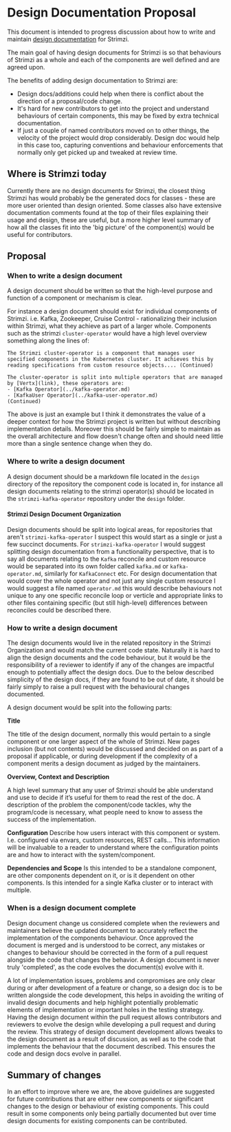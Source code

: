 # Design Documentation Proposal

This document is intended to progress discussion about how to write and maintain [design documentation](https://en.wikipedia.org/wiki/Software_design_description) for Strimzi.

The main goal of having design documents for Strimzi is so that behaviours of Strimzi as a whole and each of the components are well defined and are agreed upon.

The benefits of adding design documentation to Strimzi are:
- Design docs/additions could help when there is conflict about the direction of a proposal/code change.
- It's hard for new contributors to get into the project and understand behaviours of certain components, this may be fixed by extra technical documentation.
- If just a couple of named contributors moved on to other things, the velocity of the project would drop considerably. Design doc would help in this case too, capturing conventions and behaviour enforcements that normally only get picked up and tweaked at review time.


## Where is Strimzi today

Currently there are no design documents for Strimzi, the closest thing Strimzi has would probably be the generated docs for classes - these are more user oriented than design oriented. Some classes also have extensive documentation comments found at the top of their files explaining their usage and design, these are useful, but a more higher level summary of how all the classes fit into the 'big picture' of the component(s) would be useful for contributors.


## Proposal

### When to write a design document

A design document should be written so that the high-level purpose and function of a component or mechanism is clear.

For instance a design document should exist for individual components of Strimzi.
i.e. Kafka, Zookeeper, Cruise Control - rationalizing their inclusion within Strimzi, what they achieve as part of a larger whole.
Components such as the strimzi `cluster-operator` would have a high level overview something along the lines of:

```
The Strimzi cluster-operator is a component that manages user specified components in the Kubernetes cluster. It achieves this by reading specifications from custom resource objects.... (Continued)

The cluster-operator is split into multiple operators that are managed by [Vertx](link), these operators are:
- [Kafka Operator](../kafka-operator.md)
- [KafkaUser Operator](../kafka-user-operator.md)
(Continued)
```

The above is just an example but I think it demonstrates the value of a deeper context for how the Strimzi project is written but without describing implementation details. Moreover this should be fairly simple to maintain as the overall architecture and flow doesn't change often and should need little more than a single sentence change when they do.


### Where to write a design document

A design document should be a markdown file located in the `design` directory of the repository the component code is located in, for instance all design documents relating to the strimzi operator(s) should be located in the `strimzi-kafka-operator` repository under the `design` folder.

#### Strimzi Design Document Organization
Design documents should be split into logical areas, for repositories that aren't `strimzi-kafka-operator` I suspect this would start as a single or just a few succinct documents.
For `strimzi-kafka-operator` I would suggest splitting design documentation from a functionality perspective, that is to say all documents relating to the `Kafka` reconcile and custom resource would be separated into its own folder called `kafka.md` or `kafka-operator.md`, similarly for `KafkaConnect` etc.
For design documentation that would cover the whole operator and not just any single custom resource I would suggest a file named `operator.md` this would describe behaviours not unique to any one specific reconcile loop or verticle and appropriate links to other files containing specific (but still high-level) differences between reconciles could be described there. 


### How to write a design document

The design documents would live in the related repository in the Strimzi Organization and would match the current code state. Naturally it is hard to align the design documents and the code behaviour, but it would be the responsibility of a reviewer to identify if any of the changes are impactful enough to potentially affect the design docs. Due to the below described simplicity of the design docs, if they are found to be out of date, it should be fairly simply to raise a pull request with the behavioural changes documented.

A design document would be split into the following parts:

**Title**

The title of the design document, normally this would pertain to a single component or one larger aspect of the whole of Strimzi. New pages inclusion (but not contents) would be discussed and decided on as part of a proposal if applicable, or during development if the complexity of a component merits a design document as judged by the maintainers.

**Overview, Context and Description**

A high level summary that any user of Strimzi should be able understand and use to decide if it’s useful for them to read the rest of the doc.
A description of the problem the component/code tackles, why the program/code is necessary, what people need to know to assess the success of the implementation.

**Configuration**
Describe how users interact with this component or system. I.e. configured via envars, custom resources, REST calls...
This information will be invaluable to a reader to understand where the configuration points are and how to interact with the system/component.

**Dependencies and Scope**
Is this intended to be a standalone component, are other components dependent on it, or is it dependent on other components.
Is this intended for a single Kafka cluster or to interact with multiple.


### When is a design document complete

Design document change us considered complete when the reviewers and maintainers believe the updated document to accurately reflect the implementation of the components behaviour. 
Once approved the document is merged and is understood to be correct, any mistakes or changes to behaviour should be corrected in the form of a pull request alongside the code that changes the behavior.
A design document is never truly 'completed', as the code evolves the document(s) evolve with it.

A lot of implementation issues, problems and compromises are only clear during or after development of a feature or change, so a design doc is to be written alongside the code development, this helps in avoiding the writing of invalid design documents and help highlight potentially problematic elements of implementation or important holes in the testing strategy. 
Having the design document within the pull request allows contributors and reviewers to evolve the design while developing a pull request and during the review.
This strategy of design document development allows tweaks to the design document as a result of discussion, as well as to the code that implements the behaviour that the document described. This ensures the code and design docs evolve in parallel.


## Summary of changes

In an effort to improve where we are, the above guidelines are suggested for future contributions that are either new components or significant changes to the design or behaviour of existing components. This could result in some components only being partially documented but over time design documents for existing components can be contributed.
